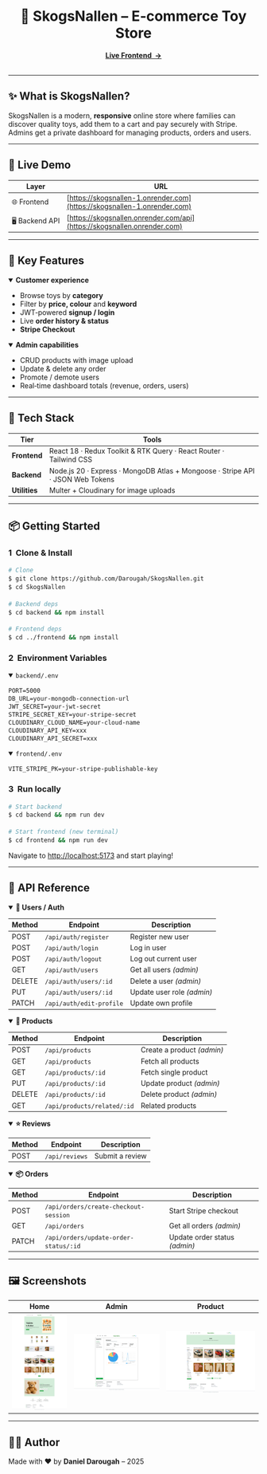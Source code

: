 <h1 align="center">🧸 SkogsNallen – E‑commerce Toy Store</h1>
<p align="center">
  <a href="https://skogsnallen-1.onrender.com"><strong>Live Frontend  →</strong></a>
  <br/><br/>
</p>

---

## ✨ What is SkogsNallen?

SkogsNallen is a modern, **responsive** online store where families can discover quality toys, add them to a cart and pay securely with Stripe. Admins get a private dashboard for managing products, orders and users.


---

## 🔗 Live Demo

| Layer          | URL                                                                          |
| -------------- | ---------------------------------------------------------------------------- |
| 🌐 Frontend    | [https://skogsnallen-1.onrender.com](https://skogsnallen-1.onrender.com)     |
| 🖥 Backend API | [https://skogsnallen.onrender.com/api](https://skogsnallen.onrender.com) |

---

## 🚀 Key Features

<details open>
  <summary><strong>Customer experience</strong></summary>

* Browse toys by **category**
* Filter by **price, colour** and **keyword**
* JWT‑powered **signup / login**
* Live **order history & status**
* **Stripe Checkout** 

</details>

<details open>
  <summary><strong>Admin capabilities</strong></summary>

* CRUD products with image upload
* Update & delete any order
* Promote / demote users
* Real‑time dashboard totals (revenue, orders, users)

</details>

---

## 🧰 Tech Stack

| Tier          | Tools                                                                            |
| ------------- | -------------------------------------------------------------------------------- |
| **Frontend**  | React 18 · Redux Toolkit & RTK Query · React Router · Tailwind CSS            |
| **Backend**   | Node.js 20 · Express · MongoDB Atlas + Mongoose · Stripe API · JSON Web Tokens |
| **Utilities** | Multer + Cloudinary for image uploads                                            |

---

## 📦 Getting Started

### 1  Clone & Install

```bash
# Clone
$ git clone https://github.com/Darougah/SkogsNallen.git
$ cd SkogsNallen

# Backend deps
$ cd backend && npm install

# Frontend deps
$ cd ../frontend && npm install
```

### 2  Environment Variables

<details open>
  <summary><code>backend/.env</code></summary>

```env
PORT=5000
DB_URL=your‑mongodb‑connection‑url
JWT_SECRET=your‑jwt‑secret
STRIPE_SECRET_KEY=your‑stripe‑secret
CLOUDINARY_CLOUD_NAME=your‑cloud‑name
CLOUDINARY_API_KEY=xxx
CLOUDINARY_API_SECRET=xxx
```

</details>

<details open>
  <summary><code>frontend/.env</code></summary>

```env
VITE_STRIPE_PK=your‑stripe‑publishable‑key
```

</details>

### 3  Run locally

```bash
# Start backend
$ cd backend && npm run dev

# Start frontend (new terminal)
$ cd frontend && npm run dev
```

Navigate to [http://localhost:5173](http://localhost:5173) and start playing!

---

## 🧾 API Reference

<details open>
  <summary><strong>👤 Users / Auth</strong></summary>

| Method | Endpoint                 | Description                |
| ------ | ------------------------ | -------------------------- |
| POST   | `/api/auth/register`     | Register new user          |
| POST   | `/api/auth/login`        | Log in user                |
| POST   | `/api/auth/logout`       | Log out current user       |
| GET    | `/api/auth/users`        | Get all users *(admin)*    |
| DELETE | `/api/auth/users/:id`    | Delete a user *(admin)*    |
| PUT    | `/api/auth/users/:id`    | Update user role *(admin)* |
| PATCH  | `/api/auth/edit-profile` | Update own profile         |

</details>

<details open>
  <summary><strong>🛒 Products</strong></summary>

| Method | Endpoint                    | Description                |
| ------ | --------------------------- | -------------------------- |
| POST   | `/api/products`             | Create a product *(admin)* |
| GET    | `/api/products`             | Fetch all products         |
| GET    | `/api/products/:id`         | Fetch single product       |
| PUT    | `/api/products/:id`         | Update product *(admin)*   |
| DELETE | `/api/products/:id`         | Delete product *(admin)*   |
| GET    | `/api/products/related/:id` | Related products           |

</details>

<details open>
  <summary><strong>⭐ Reviews</strong></summary>

| Method | Endpoint       | Description     |
| ------ | -------------- | --------------- |
| POST   | `/api/reviews` | Submit a review |

</details>

<details open>
  <summary><strong>📦 Orders</strong></summary>

| Method | Endpoint                              | Description                   |
| ------ | ------------------------------------- | ----------------------------- |
| POST   | `/api/orders/create-checkout-session` | Start Stripe checkout         |
| GET    | `/api/orders`                         | Get all orders *(admin)*      |
| PATCH  | `/api/orders/update-order-status/:id` | Update order status *(admin)* |

</details>


---

## 🖼 Screenshots

| Home                           | Admin                            | Product                              |
| ------------------------------ | -------------------------------- | ------------------------------------ |
| ![Home](docs/screens/home.png) | ![Admin](docs/screens/admin.png) | ![Product](docs/screens/product.png) |

---



## 👨‍💻 Author

Made with ❤️ by **Daniel Darougah** – 2025
